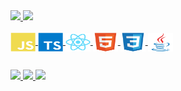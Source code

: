 
<div>
  <a href="https://github.com/riadyounes/riadyounes">
  <img height="180em" src="https://github-readme-stats.vercel.app/api?username=riadyounes&show_icons=true&theme=highcontrast&include_all_commits=true&count_private=true"/>
  <img height="180em" src="https://github-readme-stats.vercel.app/api/top-langs/?username=riadyounes&layout=compact&langs_count=7&theme=highcontrast"/>
</div>
  
<div style="display: inline_block"><br>
<img align="center" alt="Riad-Js" height="30" width="40" src="https://raw.githubusercontent.com/devicons/devicon/master/icons/javascript/javascript-plain.svg">     
<img align="center" alt="Riad-Ts" height="30" width="40" src="https://raw.githubusercontent.com/devicons/devicon/master/icons/typescript/typescript-plain.svg">
<img align="center" alt="Riad-React" height="30" width="40" src="https://raw.githubusercontent.com/devicons/devicon/master/icons/react/react-original.svg">
<img align="center" alt="Riad-HTML" height="30" width="40" src="https://raw.githubusercontent.com/devicons/devicon/master/icons/html5/html5-original.svg">
<img align="center" alt="Riad-CSS" height="30" width="40" src="https://raw.githubusercontent.com/devicons/devicon/master/icons/css3/css3-original.svg">
<img align="center" alt="Riad-CSS" height="30" width="40" src="https://raw.githubusercontent.com/devicons/devicon/master/icons/java/java-original.svg">
  
##
 
<div> 
  <a href="https://www.instagram.com/riadyounes" target="_blank">
    <img src="https://img.shields.io/badge/-Instagram-%23E4405F?style=for-the-badge&logo=instagram&logoColor=white" target="_blank">
  </a>
  <a href ="mailto:riad.younes@hotmail.com">
    <img src="https://img.shields.io/badge/Microsoft_Outlook-0078D4?style=for-the-badge&logo=microsoft-outlook&logoColor=white" target="_blank">
  </a>
  <a href="https://www.linkedin.com/in/riad-younes-6a5348187/" target="_blank">
    <img src="https://img.shields.io/badge/-LinkedIn-%230077B5?style=for-the-badge&logo=linkedin&logoColor=white" target="_blank">
  </a> 
  
</div>
<!--
**riadyounes/riadyounes** is a ✨ _special_ ✨ repository because its `README.md` (this file) appears on your GitHub profile.

Here are some ideas to get you started:

- 🔭 I’m currently working on ...
- 🌱 I’m currently learning ...
- 👯 I’m looking to collaborate on ...
- 🤔 I’m looking for help with ...
- 💬 Ask me about ...
- 📫 How to reach me: ...
- 😄 Pronouns: ...
- ⚡ Fun fact: ...
-->
